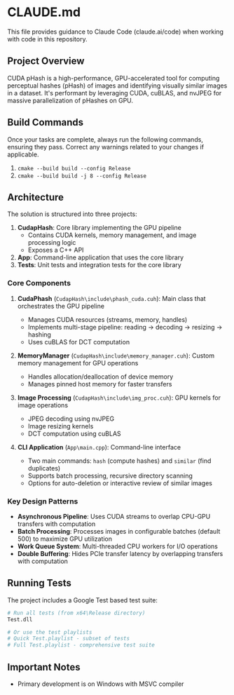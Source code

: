 # CLAUDE.md

This file provides guidance to Claude Code (claude.ai/code) when working with code in this repository.

## Project Overview

CUDA pHash is a high-performance, GPU-accelerated tool for computing perceptual hashes (pHash) of images and identifying visually similar images in a dataset. It's performant by leveraging CUDA, cuBLAS, and nvJPEG for massive parallelization of pHashes on GPU.

## Build Commands

Once your tasks are complete, always run the following commands, ensuring they pass. Correct any warnings related to your changes if applicable.

1. `cmake --build build --config Release`
2. `cmake --build build -j 8 --config Release`

## Architecture

The solution is structured into three projects:
1. **CudapHash**: Core library implementing the GPU pipeline
   - Contains CUDA kernels, memory management, and image processing logic
   - Exposes a C++ API
2. **App**: Command-line application that uses the core library
3. **Tests**: Unit tests and integration tests for the core library

### Core Components

1. **CudaPhash** (`CudapHash\include\phash_cuda.cuh`): Main class that orchestrates the GPU pipeline
   - Manages CUDA resources (streams, memory, handles)
   - Implements multi-stage pipeline: reading → decoding → resizing → hashing
   - Uses cuBLAS for DCT computation

2. **MemoryManager** (`CudapHash\include\memory_manager.cuh`): Custom memory management for GPU operations
   - Handles allocation/deallocation of device memory
   - Manages pinned host memory for faster transfers

3. **Image Processing** (`CudapHash\include\img_proc.cuh`): GPU kernels for image operations
   - JPEG decoding using nvJPEG
   - Image resizing kernels
   - DCT computation using cuBLAS

4. **CLI Application** (`App\main.cpp`): Command-line interface
   - Two main commands: `hash` (compute hashes) and `similar` (find duplicates)
   - Supports batch processing, recursive directory scanning
   - Options for auto-deletion or interactive review of similar images

### Key Design Patterns

- **Asynchronous Pipeline**: Uses CUDA streams to overlap CPU-GPU transfers with computation
- **Batch Processing**: Processes images in configurable batches (default 500) to maximize GPU utilization
- **Work Queue System**: Multi-threaded CPU workers for I/O operations
- **Double Buffering**: Hides PCIe transfer latency by overlapping transfers with computation

## Running Tests

The project includes a Google Test based test suite:

```bash
# Run all tests (from x64\Release directory)
Test.dll

# Or use the test playlists
# Quick Test.playlist - subset of tests
# Full Test.playlist - comprehensive test suite
```

## Important Notes

- Primary development is on Windows with MSVC compiler